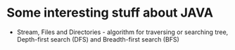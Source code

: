 # Some interesting stuff about JAVA

- Stream, Files and Directories - algorithm for traversing or searching tree, Depth-first search (DFS) and Breadth-first search (BFS)
    
